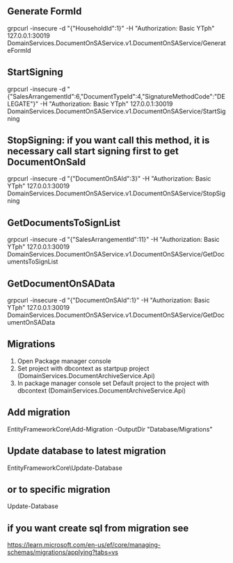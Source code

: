 ﻿## Generate FormId
grpcurl -insecure -d "{\"HouseholdId\":1}" -H "Authorization: Basic YTph" 127.0.0.1:30019 DomainServices.DocumentOnSAService.v1.DocumentOnSAService/GenerateFormId
## StartSigning
grpcurl -insecure -d "{\"SalesArrangementId\":6,\"DocumentTypeId\":4,\"SignatureMethodCode\":\"DELEGATE\"}" -H "Authorization: Basic YTph" 127.0.0.1:30019 DomainServices.DocumentOnSAService.v1.DocumentOnSAService/StartSigning
## StopSigning: if you want call this method, it is necessary call start signing first to get DocumentOnSaId 
grpcurl -insecure -d "{\"DocumentOnSAId\":3}" -H "Authorization: Basic YTph" 127.0.0.1:30019 DomainServices.DocumentOnSAService.v1.DocumentOnSAService/StopSigning
## GetDocumentsToSignList
grpcurl -insecure -d "{\"SalesArrangementId\":11}" -H "Authorization: Basic YTph" 127.0.0.1:30019 DomainServices.DocumentOnSAService.v1.DocumentOnSAService/GetDocumentsToSignList
## GetDocumentOnSAData
grpcurl -insecure -d "{\"DocumentOnSAId\":1}" -H "Authorization: Basic YTph" 127.0.0.1:30019 DomainServices.DocumentOnSAService.v1.DocumentOnSAService/GetDocumentOnSAData

## Migrations
1) Open Package manager console
2) Set project with dbcontext as startpup project (DomainServices.DocumentArchiveService.Api)
3) In package manager console set Default project to the project with dbcontext (DomainServices.DocumentArchiveService.Api)
## Add migration
EntityFrameworkCore\Add-Migration <YourMigrationName> -OutputDir "Database/Migrations"
## Update database to latest migration
EntityFrameworkCore\Update-Database
## or to specific migration
Update-Database  <YourMigrationName>
## if you want create sql from migration see
https://learn.microsoft.com/en-us/ef/core/managing-schemas/migrations/applying?tabs=vs
